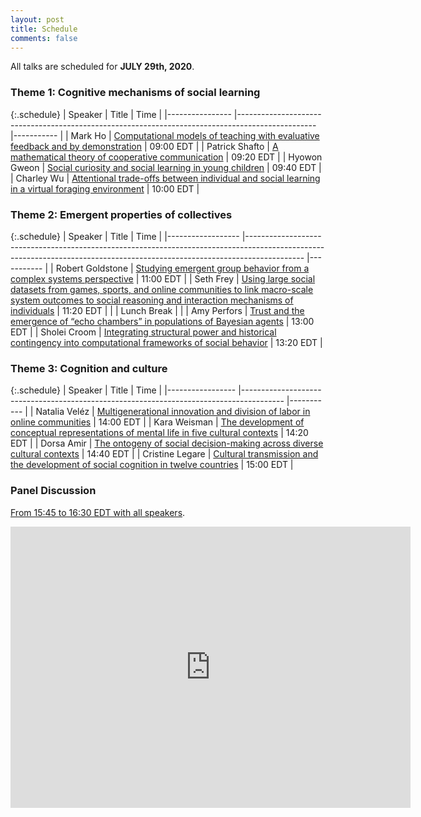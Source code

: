 ```yaml
---
layout: post
title: Schedule
comments: false
---
```


All talks are scheduled for **JULY 29th, 2020**.

### Theme 1: Cognitive mechanisms of social learning

{:.schedule}
| Speaker        	| Title                                                                                           	| Time      	|
|----------------	|-------------------------------------------------------------------------------------------------	|-----------	|
| Mark Ho        	| [Computational models of teaching with evaluative feedback and by demonstration](https://cognitioncollectivesandculture.github.io/theme1/2020/07/29/MarkHo.html)                  	| 09:00 EDT 	|
| Patrick Shafto 	| [A mathematical theory of cooperative communication](https://cognitioncollectivesandculture.github.io/theme1/2020/07/29/PatShafto.html)                                              	| 09:20 EDT 	|
| Hyowon Gweon   	| [Social curiosity and social learning in young children](https://cognitioncollectivesandculture.github.io/theme1/2020/07/29/HyoGweon.html)                                          	| 09:40 EDT 	|
| Charley Wu     	| [Attentional trade-offs between individual and social learning in a virtual foraging environment](https://cognitioncollectivesandculture.github.io/theme1/2020/07/29/CharleyWu.html) 	| 10:00 EDT 	|


### Theme 2: Emergent properties of collectives

{:.schedule}
| Speaker          	| Title                                                                                                                                                                    	| Time      	|
|------------------	|--------------------------------------------------------------------------------------------------------------------------------------------------------------------------	|-----------	|
| Robert Goldstone 	| [Studying emergent group behavior from a complex systems perspective](https://cognitioncollectivesandculture.github.io/theme2/2020/07/29/RobGoldstone.html)                                                                                                       	| 11:00 EDT 	|
| Seth Frey        	| [Using large social datasets from games, sports, and online communities to link macro-scale system outcomes to social reasoning and interaction mechanisms of individuals](https://cognitioncollectivesandculture.github.io/theme2/2020/07/29/SethFrey.html) 	| 11:20 EDT 	|
|      	| Lunch Break                                                                                                                                                                        	|           	|
| Amy Perfors      	| [Trust and the emergence of “echo chambers” in populations of Bayesian agents](https://cognitioncollectivesandculture.github.io/theme2/2020/07/29/AmyPerfors.html)                                                                                              	| 13:00 EDT 	|
| Sholei Croom     	| [Integrating structural power and historical contingency into computational frameworks of social behavior](https://cognitioncollectivesandculture.github.io/theme2/2020/07/29/SholeiCroom.html)                                                                  	| 13:20 EDT 	|



### Theme 3: Cognition and culture

{:.schedule}
| Speaker         	| Title                                                                                  	| Time      	|
|-----------------	|----------------------------------------------------------------------------------------	|-----------	|
| Natalia Veléz   	| [Multigenerational innovation and division of labor in online communities](https://cognitioncollectivesandculture.github.io/theme3/2020/07/29/NataliaVelez.html)                                          	| 14:00 EDT 	| 
| Kara Weisman    	| [The development of conceptual representations of mental life in five cultural contexts](https://cognitioncollectivesandculture.github.io/theme3/2020/07/29/KaraWeisman.html)               	| 14:20 EDT 	|
| Dorsa Amir   	| [The ontogeny of social decision-making across diverse cultural contexts](https://cognitioncollectivesandculture.github.io/theme3/2020/07/29/DorsaAmir.html) 	| 14:40 EDT 	|
| Cristine Legare 	| [Cultural transmission and the development of social cognition in twelve countries](https://cognitioncollectivesandculture.github.io/theme3/2020/07/29/CristineLegare.html)      	| 15:00 EDT 	|


### Panel Discussion

[From 15:45 to 16:30 EDT with all speakers](https://cognitioncollectivesandculture.github.io/discussion/2020/07/29/PanelDiscussion.html).

<iframe src="https://docs.google.com/forms/d/e/1FAIpQLSc7xE6uDLJ0PIZDVVtE_Bm73Ak9NHePs-f08yHA9OJrWIB7xg/viewform?embedded=true&entry.1412981236=Your+question" width="640" height="450" frameborder="0" marginheight="0" marginwidth="0">Loading…</iframe>
